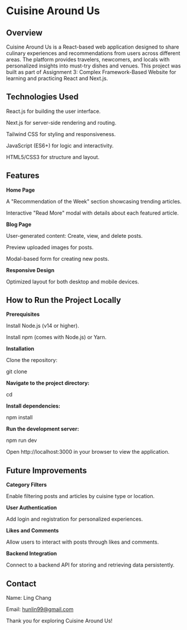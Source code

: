 # Cuisine Around Us

## Overview

Cuisine Around Us is a React-based web application designed to share culinary experiences and recommendations from users across different areas. The platform provides travelers, newcomers, and locals with personalized insights into must-try dishes and venues. This project was built as part of Assignment 3: Complex Framework-Based Website for learning and practicing React and Next.js.  

## Technologies Used

React.js for building the user interface.

Next.js for server-side rendering and routing.

Tailwind CSS for styling and responsiveness.

JavaScript (ES6+) for logic and interactivity.

HTML5/CSS3 for structure and layout.  

## Features

**Home Page**

A "Recommendation of the Week" section showcasing trending articles.

Interactive "Read More" modal with details about each featured article.

**Blog Page**

User-generated content: Create, view, and delete posts.

Preview uploaded images for posts.

Modal-based form for creating new posts.

**Responsive Design**

Optimized layout for both desktop and mobile devices.  

## How to Run the Project Locally

**Prerequisites**

Install Node.js (v14 or higher).

Install npm (comes with Node.js) or Yarn.

**Installation**

Clone the repository:

git clone <repository-url>

**Navigate to the project directory:**

cd <project-directory>

**Install dependencies:**

npm install

**Run the development server:**

npm run dev

Open http://localhost:3000 in your browser to view the application.  

## Future Improvements

**Category Filters**

Enable filtering posts and articles by cuisine type or location.

**User Authentication**

Add login and registration for personalized experiences.

**Likes and Comments**

Allow users to interact with posts through likes and comments.

**Backend Integration**

Connect to a backend API for storing and retrieving data persistently.  

## Contact

Name: Ling Chang

Email: hunlin99@gmail.com

Thank you for exploring Cuisine Around Us!

